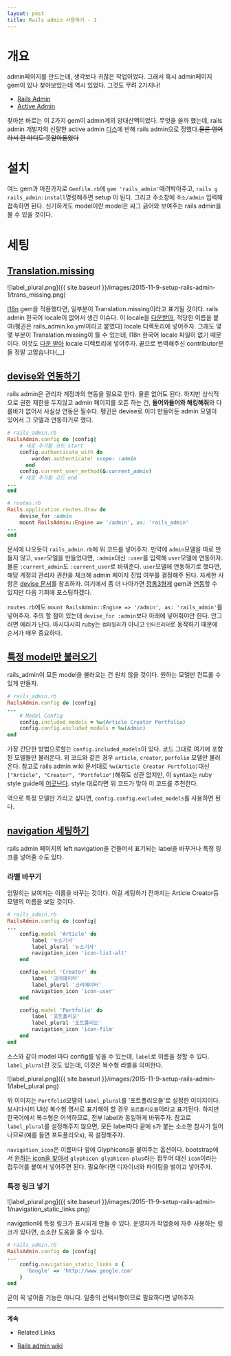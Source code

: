 ```yaml
---
layout: post
title: Rails admin 사용하기 - 1
---
```


# 개요
admin페이지를 만드는데, 생각보다 귀찮은 작업이었다. 그래서 혹시 admin페이지 gem이 있나 찾아보았는데 역시 있었다. 그것도 무려 2가지나!

 * [Rails Admin](https://github.com/sferik/rails_admin)
 * [Active Admin](https://github.com/activeadmin/activeadmin)

찾아본 바로는 이 2가지 gem이 admin계의 양대산맥이었다. 무엇을 쓸까 했는데, rails admin 개발자의 신랄한 active admin [디스](http://www.slideshare.net/benoitbenezech/rails-admin-overbest-practices)에 반해 rails admin으로 정했다.~~물론 영어라서 한 마디도 못알아들었다~~

# 설치
여느 gem과 마찬가지로 `Gemfile.rb`에 `gem 'rails_admin'`때려박아주고, `rails g rails_admin:install`명령해주면 setup 이 된다. 그리고 주소창에 `주소/admin` 입력해 접속하면 된다. 신기하게도 model이란 model은 싸그 긁어와 보여주는 rails admin을 볼 수 있을 것이다.

# 세팅
## [Translation.missing](https://github.com/sferik/rails_admin/wiki/Translations)

![label_plural.png]({{ site.baseurl }}/images/2015-11-9-setup-rails-admin-1/trans_missing.png)

[I18n](https://github.com/svenfuchs/i18n) gem을 적용했다면, 일부분이 Translation.missing이라고 표기될 것이다. rails admin 한국어 locale이 없어서 생긴 이슈다. 이 locale을 [다운받아](https://gist.github.com/YoonjaeYoo/787eb279e5d46c7e96dc), 적당한 이름을 붙여(펭귄은 rails_admin.ko.yml이라고 붙였다) locale 디렉토리에 넣어주자. 그래도 몇몇 부분이 Translation.missing이 뜰 수 있는데, I18n 한국어 locale 파일이 없기 때문이다. 이것도 [다운 받아](https://github.com/svenfuchs/rails-i18n/blob/master/rails/locale/ko.yml) locale 디렉토리에 넣어주자. 끝으로 번역해주신 contributor분들 정말 고맙습니다(__)

## [devise와 연동하기](https://github.com/sferik/rails_admin/wiki/Devise)
rails admin은 관리자 계정과의 연동을 필요로 한다. 물론 없어도 된다. 하지만 상식적으로 권한 제한을 두지않고 admin 페이지를 오픈 하는 건, **들어와들어와 해킹해줘**와 다를바가 없어서 사실상 연동은 필수다. 펭귄은 devise로 이미 만들어둔 admin 모델이 있어서 그 모델과 연동하기로 했다.

```ruby
# rails_admin.rb
RailsAdmin.config do |config|
	# 새로 추가될 코드 start
	config.authenticate_with do
	    warden.authenticate! scope: :admin
	  end
	config.current_user_method(&:current_admin)
	# 새로 추가될 코드 end
...
end

# routes.rb
Rails.application.routes.draw do
	devise_for :admin
	mount RailsAdmin::Engine => '/admin', as: 'rails_admin'
...
end
```

문서에 나오듯이 `rails_admin.rb`에 위 코드를 넣어주자. 만약에 `admin`모델을 따로 만들지 않고, `user`모델을 만들었다면, `:admin`대신 `:user`를 입력해 `user`모델에 연동하자. 물론 `:current_admin`도 `:current_user`로 바꿔준다. `user`모델에 연동하기로 했다면, 해당 계정의 관리자 권한을 체크해 admin 페이지 진입 여부를 결정해주 된다. 자세한 사항은 [devise 문서](https://github.com/plataformatec/devise/wiki/How-To:-Add-an-Admin-Role#option-2---adding-an-admin-attribute)를 참조하자. 여기에서 좀 더 나아가면 [깡통3형제](https://github.com/CanCanCommunity/cancancan) gem과 [연동](https://github.com/sferik/rails_admin/wiki/Cancancan)할 수 있지만 다음 기회에 포스팅하겠다.

`routes.rb`에도 `mount RailsAdmin::Engine => '/admin', as: 'rails_admin'`를 넣어주자. 주의 할 점이 있는데 `devise_for :admin`보다 아래에 넣어줘야만 한다. 안그러면 에러가 난다. 아시다시피 ruby는 `컴파일러`가 아니고 `인터프리터`로 동작하기 때문에 순서가 매우 중요하다.

## [특정 model만 불러오기](https://github.com/sferik/rails_admin/wiki/Navigation)
rails_admin이 모든 model을 불러오는 건 원치 않을 것이다. 원하는 모델만 컨트롤  수 있게 만들자.

```ruby
# rails_admin.rb
RailsAdmin.config do |config|
...
	# Model Config
  	config.included_models = %w(Article Creator Portfolio)
  	config.config.excluded_models = %w(Admin)
end
```

가장 간단한 방법으로할는 `config.included_models`이 있다. 코드 그대로 여기에 포함된 모델들만 불러온다. 위 코드와 같은 경우 `article`, `creator`, `porfolio` 모델만 볼러온다. 참고로 rails admin wiki 문서대로 `%w(Article Creator Portfolio)`대신 `["Article", "Creator", "Portfolio"]`해줘도 상관 없지만, 이 syntax는 ruby style guide에 [어긋난다](https://github.com/bbatsov/ruby-style-guide#syntax). style 대로라면 위 코드가 맞아 이 코드를 추천한다.

역으로 특정 모델만 가리고 싶다면, `config.config.excluded_models`를 사용하면 된다.

## [navigation 세팅하기](https://github.com/sferik/rails_admin/wiki/Navigation)
rails admin 페이지의 left navigation을 건들어서 표기되는 label을 바꾸거나 특정 링크를 넣어줄 수도 있다.

### 라벨 바꾸기
엄밀히는 보여지는 이름을 바꾸는 것이다. 이걸 세팅하기 전까지는 Article Creator등 모델의 이름을 보일 것이다.

```ruby
# rails_admin.rb
RailsAdmin.config do |config|
...
	config.model 'Article' do
	    label '누스기사'
	    label_plural '뉴스기사'
	    navigation_icon 'icon-list-alt'
    end

    config.model 'Creator' do
	    label '크리에이터'
	    label_plural '크리에이터'
	    navigation_icon 'icon-user'
	end

	config.model 'Portfolio' do
	    label '포트폴리오'
	    label_plural '포트폴리오'
	    navigation_icon 'icon-film'
	end
end
```
소스와 같이 model 마다 config를 넣을 수 있는데, `label`로 이름을 정할 수 있다. `label_plural`란 것도 있는데, 이것은 복수형 라벨을 의미한다.

![label_plural.png]({{ site.baseurl }}/images/2015-11-9-setup-rails-admin-1/label_plural.png)

위 이미지는 `Portfolid`모델의 `label_plural`를 '포트폴리오들'로 설정한 이미지이다. 보시다시피 UI상 복수형 명사로 표기해야 할 경우 `포르폴리오들`이라고 표기된다. 하지만 한국어에서 복수형은 어색하므로, 전부 label과 동일하게 바꿔주자. 참고로 `label_plural`를 설정해주지 않으면, 모든 label마다 끝에 s가 붙는 소소한 참사가 일어나므로(예를 들면 포트폴리오s), 꼭 설정해주자.

`navigation_icon`은 이름마다 앞에 Glyphicons을 붙여주는 옵션이다. bootstrap에서 [원하는 icon을 찾아서](http://getbootstrap.com/components/) `glyphicon glyphicon-plus`라는 접두어 대신 `icon`이라는 접두어를 붙여서 넣어주면 된다. 필요하다면 디자이너와 파이팅을 벌이고 넣어주자.

### 특정 링크 넣기

![label_plural.png]({{ site.baseurl }}/images/2015-11-9-setup-rails-admin-1/navigation_static_links.png)

navigation에 특정 링크가 표시되게 만들 수 있다. 운영자가 작업중에 자주 사용하는 링크가 있다면, 소소한 도움을 줄 수 있다.

```ruby
# rails_admin.rb
RailsAdmin.config do |config|
...
	config.navigation_static_links = {
	  'Google' => 'http://www.google.com'
	}
end
```

굳이 꼭 넣어줄 기능은 아니다. 일종의 선택사항이므로 필요하다면 넣어주자.

---

__계속__



 * Related Links
  - [Rails admin wiki](https://github.com/sferik/rails_admin/wiki)